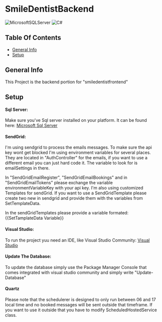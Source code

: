 # SmileDentistBackend

![MicrosoftSQLServer](https://img.shields.io/badge/Microsoft%20SQL%20Sever-CC2927?style=for-the-badge&logo=microsoft%20sql%20server&logoColor=white)
![C#](https://img.shields.io/badge/c%23-%23239120.svg?style=for-the-badge&logo=c-sharp&logoColor=white)

## Table Of Contents
* [General Info](#general-info)
* [Setup](#setup)

## General Info
This Project is the backend portion for "smiledentistfrontend"

## Setup
#### Sql Server:

Make sure you've Sql server installed on your platform. It can be found here: [Microsoft Sql Server](https://www.microsoft.com/en-us/sql-server/sql-server-downloads)

#### SendGrid:

I'm using sendgrid to process the emails messages. To make sure the api key wont get blocked I'm using environment variables for several places. 
They are located in "AuthController" for the emails, if you want to use a different email you can just hard code it. The variable to look for is emailSettings in there.

In "SendGridEmailRegister", "SendGridEmailBookings" and in "SendGridEmailTokens" please exchange the variable environmentVariableKey with your api key. I'm also using customized Templates for sendGrid. If you want to use a SendGridTemplate please create two new in sendgrid and provide them with the variables from SetTemplateData.

In the sendGridTemplates please provide a variable formated: {{SetTamplateData Variable}}

#### Visual Studio:

To run the project yuu need an IDE, like Visual Studio Community: [Visual Studio](https://visualstudio.microsoft.com/vs/community/)

#### Update The Database:

To update the database simply use the Package Manager Console that comes integrated with visual studio community and simply write "Update-Database"

#### Quartz

Please note that the schedulerer is designed to only run between 06 and 17 local time and no booked messages will be sent outside that timeframe. If you want to use it outside that you have to modify ScheduledHostedService class.
